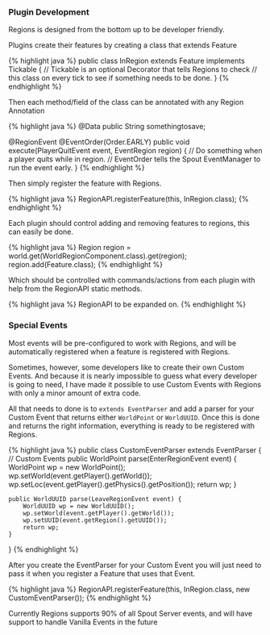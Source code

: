 ### Plugin Development
Regions is designed from the bottom up to be developer friendly.

Plugins create their features by creating a class that extends Feature

{% highlight java %}
public class InRegion extends Feature implements Tickable {
    // Tickable is an optional Decorator that tells Regions to check
    // this class on every tick to see if something needs to be done.
}
{% endhighlight %}

Then each method/field of the class can be annotated with any Region Annotation

{% highlight java %}
@Data
public String somethingtosave;

@RegionEvent
@EventOrder(Order.EARLY)
public void execute(PlayerQuitEvent event, EventRegion region) {
    // Do something when a player quits while in region.
    // EventOrder tells the Spout EventManager to run the event early.
}
{% endhighlight %}

Then simply register the feature with Regions.

{% highlight java %}
RegionAPI.registerFeature(this, InRegion.class);
{% endhighlight %}

Each plugin should control adding and removing features to regions, this can easily be done.

{% highlight java %}
Region region = world.get(WorldRegionComponent.class).get(region);
region.add(Feature.class);
{% endhighlight %}

Which should be controlled with commands/actions from each plugin with help from the RegionAPI static methods.

{% highlight java %}
RegionAPI to be expanded on.
{% endhighlight %}

### Special Events
Most events will be pre-configured to work with Regions, and will be automatically registered when a feature is registered with Regions.

Sometimes, however, some developers like to create their own Custom Events. And because it is nearly impossible to guess what every developer is going to need, I have made it possible to use Custom Events with Regions with only a minor amount of extra code.

All that needs to done is to `extends EventParser` and add a parser for your Custom Event that returns either `WorldPoint` or `WorldUUID`. Once this is done and returns the right information, everything is ready to be registered with Regions.

{% highlight java %}
public class CustomEventParser extends EventParser {
    // Custom Events
    public WorldPoint parse(EnterRegionEvent event) {
        WorldPoint wp = new WorldPoint();
        wp.setWorld(event.getPlayer().getWorld());
        wp.setLoc(event.getPlayer().getPhysics().getPosition());
        return wp;
    }
	
    public WorldUUID parse(LeaveRegionEvent event) {
        WorldUUID wp = new WorldUUID();
        wp.setWorld(event.getPlayer().getWorld());
        wp.setUUID(event.getRegion().getUUID());
        return wp;
    }
}
{% endhighlight %}

After you create the EventParser for your Custom Event you will just need to pass it when you register a Feature that uses that Event.

{% highlight java %}
RegionAPI.registerFeature(this, InRegion.class, new CustomEventParser());
{% endhighlight %}

Currently Regions supports 90% of all Spout Server events, and will have support to handle Vanilla Events in the future